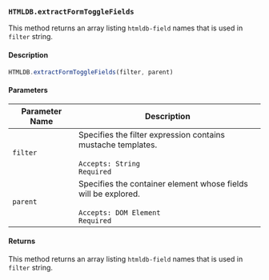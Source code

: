 ### `HTMLDB.extractFormToggleFields`

This method returns an array listing `htmldb-field` names that is used in `filter` string.

#### Description

```javascript
HTMLDB.extractFormToggleFields(filter, parent)
```

#### Parameters

| Parameter Name             | Description                               |
| -------------------------- | ----------------------------------------- |
| `filter` | Specifies the filter expression contains mustache templates.<br><br>`Accepts: String`<br>`Required` |
| `parent` | Specifies the container element whose fields will be explored.<br><br>`Accepts: DOM Element`<br>`Required` |

#### Returns

This method returns an array listing `htmldb-field` names that is used in `filter` string.